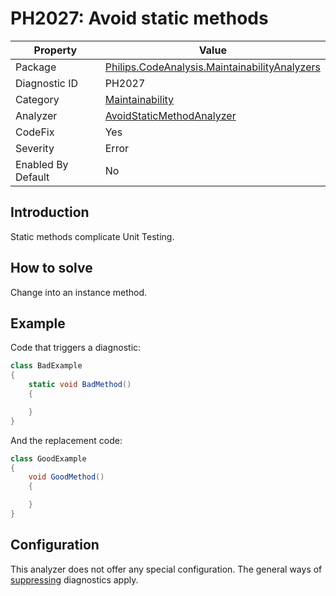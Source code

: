 # PH2027: Avoid static methods

| Property | Value  |
|--|--|
| Package | [Philips.CodeAnalysis.MaintainabilityAnalyzers](https://www.nuget.org/packages/Philips.CodeAnalysis.MaintainabilityAnalyzers) |
| Diagnostic ID | PH2027 |
| Category  | [Maintainability](../Maintainability.md) |
| Analyzer | [AvoidStaticMethodAnalyzer](https://github.com/philips-software/roslyn-analyzers/blob/main/Philips.CodeAnalysis.MaintainabilityAnalyzers/Maintainability/AvoidStaticMethodAnalyzer.cs)
| CodeFix  | Yes |
| Severity | Error |
| Enabled By Default | No |

## Introduction

Static methods complicate Unit Testing. 

## How to solve

Change into an instance method.

## Example

Code that triggers a diagnostic:
``` cs
class BadExample
{
    static void BadMethod()
    {

    }
}

```

And the replacement code:
``` cs
class GoodExample
{
    void GoodMethod()
    {

    }
}

```

## Configuration

This analyzer does not offer any special configuration. The general ways of [suppressing](https://learn.microsoft.com/en-us/dotnet/fundamentals/code-analysis/suppress-warnings) diagnostics apply.

